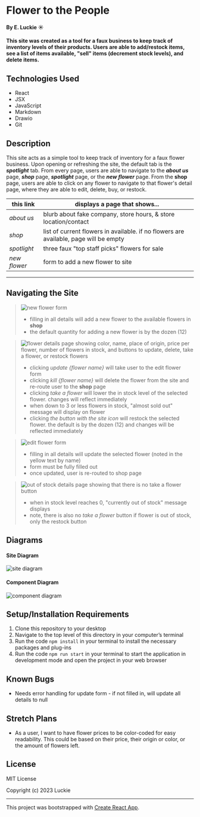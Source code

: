 # Flower to the People

#### By E. Luckie ☀️

#### This site was created as a tool for a faux business to keep track of inventory levels of their products. Users are able to add/restock items, see a list of items available, "sell" items (decrement stock levels), and delete items.

## Technologies Used

* React
* JSX
* JavaScript
* Markdown
* Drawio
* Git

## Description

This site acts as a simple tool to keep track of inventory for a faux flower business. Upon opening or refreshing the site, the default tab is the _**spotlight**_ tab. From every page, users are able to navigate to the _**about us**_ page, _**shop**_ page, _**spotlight**_ page, or the _**new flower**_ page. From the **shop** page, users are able to click on any flower to navigate to that flower's detail page, where they are able to edit, delete, buy, or restock.


| this link | displays a page that shows... |
| --------- | -------------------------- |
| _about us_ | blurb about fake company, store hours, & store location/contact |
| _shop_ | list of current flowers in available. if no flowers are available, page will be empty |
| _spotlight_ | three faux "top staff picks" flowers for sale |
| _new flower_ | form to add a new flower to site |

____________________

## Navigating the Site
>![new flower form](src/img/new-flower-form.png)
>* filling in all details will add a new flower to the available flowers in **shop**
>* the default quantity for adding a new flower is by the dozen (12)


>![flower details page showing color, name, place of origin, price per flower, number of flowers in stock, and buttons to update, delete, take a flower, or restock flowers](src/img/details-page.png)
>* clicking _update {flower name}_ will take user to the edit flower form
>* clicking _kill {flower name}_ will delete the flower from the site and re-route user to the **shop** page
>* clicking _take a flower_ will lower the in stock level of the selected flower. changes will reflect immediately
>* when down to 3 or less flowers in stock, "almost sold out" message will display on flower
>* clicking _the button with the site icon_ will restock the selected flower. the default is by the dozen (12) and changes will be reflected immediately


>![edit flower form](src/img/edit-flower-form.png)
>* filling in all details will update the selected flower (noted in the yellow text by name)
>* form must be fully filled out
>* once updated, user is re-routed to shop page


>![out of stock details page showing that there is no take a flower button](src/img/oos-details-page.png)
>* when in stock level reaches 0, "currently out of stock" message displays
>* note, there is also no _take a flower_ button if flower is out of stock, only the restock button


## Diagrams

#### Site Diagram

![site diagram](src/img/fttp-site-diagram.png)


#### Component Diagram

![component diagram](src/img/fttp-components.png)


## Setup/Installation Requirements

1. Clone this repository to your desktop
2. Navigate to the top level of this directory in your computer’s terminal
3. Run the code ```npm install``` in your terminal to install the necessary packages and plug-ins
4. Run the code ```npm run start``` in your terminal to start the application in development mode and open the project in your web browser


## Known Bugs

* Needs error handling for update form - if not filled in, will update all details to null


## Stretch Plans

* As a user, I want to have flower prices to be color-coded for easy readability. This could be based on their price, their origin or color, or the amount of flowers left.


## License

MIT License

Copyright (c) 2023 Luckie


____________________

This project was bootstrapped with [Create React App](https://github.com/facebook/create-react-app).